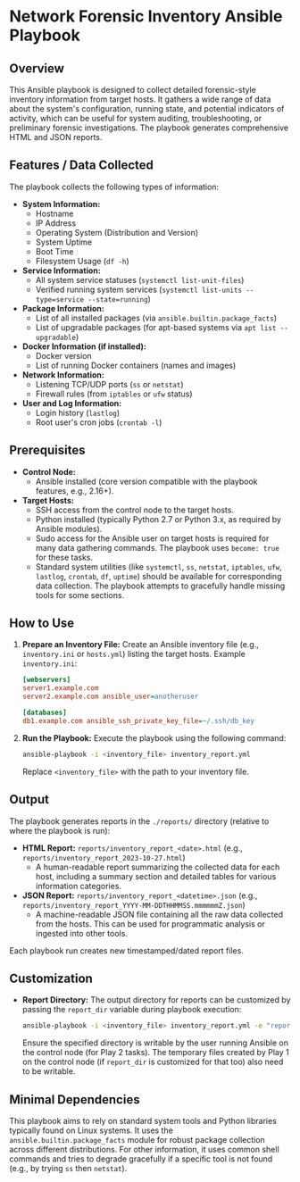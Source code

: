 # Network Forensic Inventory Ansible Playbook

## Overview

This Ansible playbook is designed to collect detailed forensic-style inventory information from target hosts. It gathers a wide range of data about the system's configuration, running state, and potential indicators of activity, which can be useful for system auditing, troubleshooting, or preliminary forensic investigations. The playbook generates comprehensive HTML and JSON reports.

## Features / Data Collected

The playbook collects the following types of information:

*   **System Information:**
    *   Hostname
    *   IP Address
    *   Operating System (Distribution and Version)
    *   System Uptime
    *   Boot Time
    *   Filesystem Usage (`df -h`)
*   **Service Information:**
    *   All system service statuses (`systemctl list-unit-files`)
    *   Verified running system services (`systemctl list-units --type=service --state=running`)
*   **Package Information:**
    *   List of all installed packages (via `ansible.builtin.package_facts`)
    *   List of upgradable packages (for apt-based systems via `apt list --upgradable`)
*   **Docker Information (if installed):**
    *   Docker version
    *   List of running Docker containers (names and images)
*   **Network Information:**
    *   Listening TCP/UDP ports (`ss` or `netstat`)
    *   Firewall rules (from `iptables` or `ufw` status)
*   **User and Log Information:**
    *   Login history (`lastlog`)
    *   Root user's cron jobs (`crontab -l`)

## Prerequisites

*   **Control Node:**
    *   Ansible installed (core version compatible with the playbook features, e.g., 2.16+).
*   **Target Hosts:**
    *   SSH access from the control node to the target hosts.
    *   Python installed (typically Python 2.7 or Python 3.x, as required by Ansible modules).
    *   Sudo access for the Ansible user on target hosts is required for many data gathering commands. The playbook uses `become: true` for these tasks.
    *   Standard system utilities (like `systemctl`, `ss`, `netstat`, `iptables`, `ufw`, `lastlog`, `crontab`, `df`, `uptime`) should be available for corresponding data collection. The playbook attempts to gracefully handle missing tools for some sections.

## How to Use

1.  **Prepare an Inventory File:**
    Create an Ansible inventory file (e.g., `inventory.ini` or `hosts.yml`) listing the target hosts.
    Example `inventory.ini`:
    ```ini
    [webservers]
    server1.example.com
    server2.example.com ansible_user=anotheruser

    [databases]
    db1.example.com ansible_ssh_private_key_file=~/.ssh/db_key
    ```

2.  **Run the Playbook:**
    Execute the playbook using the following command:
    ```bash
    ansible-playbook -i <inventory_file> inventory_report.yml
    ```
    Replace `<inventory_file>` with the path to your inventory file.

## Output

The playbook generates reports in the `./reports/` directory (relative to where the playbook is run):

*   **HTML Report:** `reports/inventory_report_<date>.html` (e.g., `reports/inventory_report_2023-10-27.html`)
    *   A human-readable report summarizing the collected data for each host, including a summary section and detailed tables for various information categories.
*   **JSON Report:** `reports/inventory_report_<datetime>.json` (e.g., `reports/inventory_report_YYYY-MM-DDTHHMMSS.mmmmmmZ.json`)
    *   A machine-readable JSON file containing all the raw data collected from the hosts. This can be used for programmatic analysis or ingested into other tools.

Each playbook run creates new timestamped/dated report files.

## Customization

*   **Report Directory:** The output directory for reports can be customized by passing the `report_dir` variable during playbook execution:
    ```bash
    ansible-playbook -i <inventory_file> inventory_report.yml -e "report_dir=/custom/path/reports"
    ```
    Ensure the specified directory is writable by the user running Ansible on the control node (for Play 2 tasks). The temporary files created by Play 1 on the control node (if `report_dir` is customized for that too) also need to be writable.

## Minimal Dependencies

This playbook aims to rely on standard system tools and Python libraries typically found on Linux systems. It uses the `ansible.builtin.package_facts` module for robust package collection across different distributions. For other information, it uses common shell commands and tries to degrade gracefully if a specific tool is not found (e.g., by trying `ss` then `netstat`).
